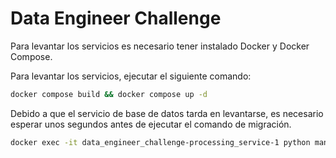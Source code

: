 # Data Engineer Challenge

Para levantar los servicios es necesario tener instalado Docker y Docker Compose.

Para levantar los servicios, ejecutar el siguiente comando:

```bash
docker compose build && docker compose up -d
```

Debido a que el servicio de base de datos tarda en levantarse, es necesario esperar unos segundos antes de ejecutar el comando de migración.

```bash
docker exec -it data_engineer_challenge-processing_service-1 python manage.py migrate
```